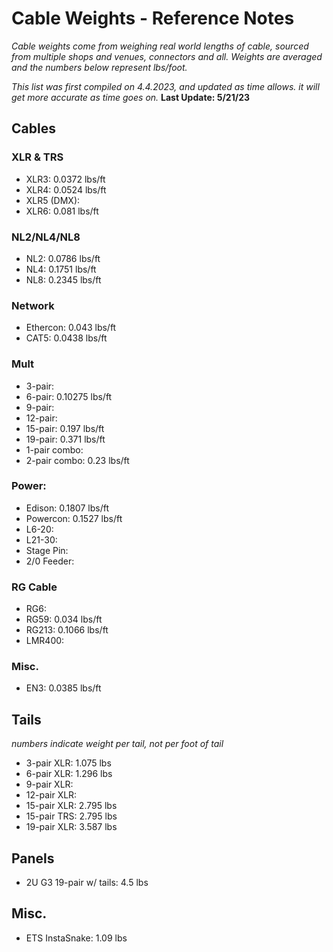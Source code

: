 # Cable Weights - Reference Notes

*Cable weights come from weighing real world lengths of cable, sourced from multiple shops and venues, connectors and all. Weights are averaged and the numbers below represent lbs/foot.*

*This list was first compiled on 4.4.2023, and updated as time allows. it will get more accurate as time goes on.*
**Last Update: 5/21/23**



## Cables

### XLR & TRS
* XLR3: 0.0372 lbs/ft
* XLR4: 0.0524 lbs/ft
* XLR5 (DMX):
* XLR6: 0.081 lbs/ft

### NL2/NL4/NL8
* NL2: 0.0786 lbs/ft
* NL4: 0.1751 lbs/ft
* NL8: 0.2345 lbs/ft

### Network
* Ethercon: 0.043 lbs/ft
* CAT5: 0.0438 lbs/ft

### Mult
* 3-pair: 
* 6-pair: 0.10275 lbs/ft
* 9-pair: 
* 12-pair:
* 15-pair: 0.197 lbs/ft
* 19-pair: 0.371 lbs/ft
* 1-pair combo:
* 2-pair combo: 0.23 lbs/ft

### Power:
* Edison: 0.1807 lbs/ft
* Powercon: 0.1527 lbs/ft
* L6-20:
* L21-30:
* Stage Pin:
* 2/0 Feeder:

### RG Cable
* RG6:
* RG59: 0.034 lbs/ft
* RG213: 0.1066 lbs/ft
* LMR400:

### Misc.
* EN3: 0.0385 lbs/ft


## Tails
*numbers indicate weight per tail, not per foot of tail*
* 3-pair XLR: 1.075 lbs
* 6-pair XLR: 1.296 lbs
* 9-pair XLR:
* 12-pair XLR:
* 15-pair XLR: 2.795 lbs
* 15-pair TRS: 2.795 lbs
* 19-pair XLR: 3.587 lbs

## Panels
* 2U G3 19-pair w/ tails: 4.5 lbs

## Misc.
* ETS InstaSnake: 1.09 lbs